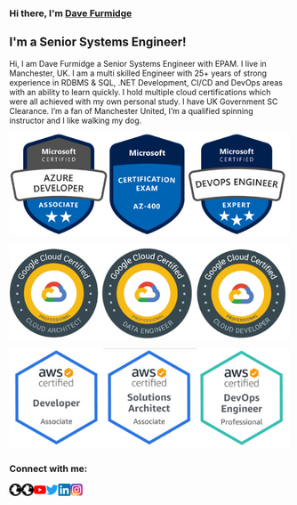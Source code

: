 ### Hi there, I'm [Dave Furmidge][website]

## I'm a Senior Systems Engineer!

Hi, I am Dave Furmidge a Senior Systems Engineer with EPAM. I live in Manchester, UK. I am a multi skilled Engineer with 25+ years of strong experience in RDBMS & SQL, .NET Development, CI/CD and DevOps areas with an ability to learn quickly. I hold multiple cloud certifications which were all achieved with my own personal study. I have UK Government SC Clearance. I’m a fan of Manchester United, I’m a qualified spinning instructor and I like walking my dog.

![Azure badges](https://raw.githubusercontent.com/devopswithdave/devopswithdave/main/assets/Azure-badges.jpg)

![GCP badges](https://raw.githubusercontent.com/devopswithdave/devopswithdave/main/assets/GCP-badges.jpg)

![AWS badges](https://raw.githubusercontent.com/devopswithdave/devopswithdave/main/assets/AWS-badges.jpg)

### Connect with me:

[<img align="left" alt="About Me" width="22px" src="https://raw.githubusercontent.com/iconic/open-iconic/master/svg/globe.svg" />][cvwebsite] 
[<img align="left" alt="DevOpsWithDave" width="22px" src="https://raw.githubusercontent.com/iconic/open-iconic/master/svg/globe.svg" />][website]
[<img align="left" alt="YouTube" width="22px" src="https://raw.githubusercontent.com/devopswithdave/devopswithdave/main/assets/youtube.svg" />][youtube]
[<img align="left" alt="Twitter" width="22px" src="https://raw.githubusercontent.com/devopswithdave/devopswithdave/main/assets/twitter.svg" />][twitter]
[<img align="left" alt="LinkedIn" width="22px" src="https://raw.githubusercontent.com/devopswithdave/devopswithdave/main/assets/linkedin.svg" />][linkedin]
[<img align="left" alt="Instagram" width="22px" src="https://raw.githubusercontent.com/devopswithdave/devopswithdave/main/assets/instagram.png" />][instagram]

<br />

[cvwebsite]: https://www.furmidge.uk
[website]: https://www.devopswithdave.com
[twitter]: https://twitter.com/devopswithdave
[youtube]: https://www.youtube.com/channel/UC55X6gnacARxLFW_VfAUp8g
[linkedin]: https://www.linkedin.com/in/dave-furmidge-17376525/
[instagram]: https://www.instagram.com/devopswithdave

<!--
**devopswithdave/devopswithdave** is a ✨ _special_ ✨ repository because its `README.md` (this file) appears on your GitHub profile.

Here are some ideas to get you started:

- 🔭 I’m currently working on ...
- 🌱 I’m currently learning ...
- 👯 I’m looking to collaborate on ...
- 🤔 I’m looking for help with ...
- 💬 Ask me about ...
- 📫 How to reach me: ...
- 😄 Pronouns: ...
- ⚡ Fun fact: ...
-->
